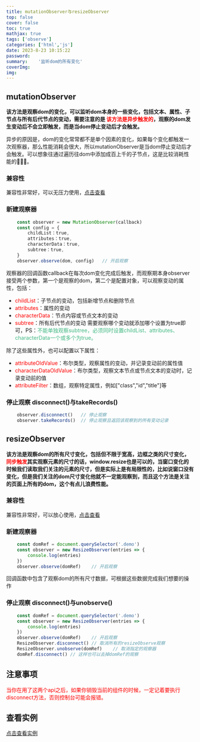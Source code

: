 ```yaml
---
title: mutationObserver与resizeObserver
top: false
cover: false
toc: true
mathjax: true
tags: ['observe']
categories: ['html','js']
date: 2023-8-23 10:15:22
password:
summary:	'监听dom的所有变化'
coverImg:
img:
---
```

## mutationObserver

<strong>该方法是观察dom的变化，可以监听dom本身的一些变化，包括文本、属性、子节点与所有后代节点的变动，需要注意的是 <font color="red">该方法是异步触发的</font>，观察的dom发生变动后不会立即触发，而是当dom停止变动后才会触发。</strong>

异步的原因是，dom的变化常常都不是单个因素的变化，如果每个变化都触发一次观察器，那么性能消耗会很大，所以mutationObserver是当dom停止变动后才会触发。可以想象往通过遍历往dom中添加成百上千的子节点，这是比较消耗性能的🤣🤣🤣。

### 兼容性

兼容性非常好，可以无压力使用，[点击查看](https://caniuse.com/mutationobserver)

### 新建观察器

```js
	const observer = new MutationObserver(callback)
	const config = {
		childList：true,
		attributes：true,
		characterData：true,
		subtree：true,
	}
	observer.observe(dom, config)	// 开启观察
```
观察器的回调函数callback在每次dom变化完成后触发，而观察期本身observer接受两个参数，第一个是观察的dom，第二个是配置对象，可以观察变动的属性，包括：
- <font color="red">childList</font>：子节点的变动，包括新增节点和删除节点
- <font color="red">attributes</font>：属性的变动
- <font color="red">characterData</font>：节点内容或节点文本的变动
- <font color="red">subtree</font>：所有后代节点的变动
需要观察哪个变动就添加哪个设置为true即可，PS：<font color="#42b983">不能单独观察subtree，必须同时设置childList、attributes、characterData一个或多个为true。</font>

除了这些属性外，也可以配置以下属性：
- <font color="red">attributeOldValue</font>：布尔类型，观察属性的变动，并记录变动前的属性值
- <font color="red">characterDataOldValue</font>：布尔类型，观察文本节点或节点文本的变动时，记录变动前的值
- <font color="red">attributeFilter</font>：数组，观察特定属性，例如["class","id","title"]等

### 停止观察 disconnect()与takeRecords()

```js
	observer.disconnect()	// 停止观察
	observer.takeRecords()	// 停止观察且返回该观察到的所有变动记录
```

## resizeObserver

<strong>该方法是观察dom的所有尺寸变化，包括但不限于宽高，边框之类的尺寸变化，<font color="red">同步触发</font>其实观察元素的尺寸的话，window.resize也是可以的，当窗口变化的时候我们读取我们关注的元素的尺寸，但是实际上是有局限性的，比如说窗口没有变化，但是我们关注的dom尺寸变化他就不一定能观察到，而且这个方法是关注的页面上所有的dom，这个有点儿浪费性能。</strong>

### 兼容性

兼容性非常好，可以放心使用，[点击查看](https://caniuse.com/resizeobserver)

### 新建观察器

```js
	const domRef = document.querySelector('.demo')
	const observer = new ResizeObserver(entries => {
		console.log(entries)
	})
	observer.observe(domRef)	// 开启观察
```
回调函数中包含了观察dom的所有尺寸数据，可根据这些数据完成我们想要的操作

### 停止观察 disconnect()与unobserve()

```js
	const domRef = document.querySelector('.demo')
	const observer = new ResizeObserver(entries => {
		console.log(entries)
	})
	observer.observe(domRef)	// 开启观察
	ResizeObserver.disconnect()	// 取消所有的resizeObserve观察
	ResizeObserver.unobserve(domRef)	// 取消指定的观察器
	domRef.disconnect()	// 这样也可以去掉domRef的观察
```

## 注意事项

<font color="red">当你在用了这两个api之后，如果你销毁当前的组件的时候，一定记着要执行disconnect方法，否则控制台可能会报错。</font>

## 查看实例

[点击查看实例](https://codepen.io/luoyangz/pen/abRxeBQ)
